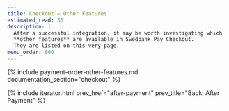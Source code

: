 ```yaml
---
title: Checkout – Other Features
estimated_read: 30
description: |
  After a successful integration, it may be worth investigating which
  **other features** are available in Swedbank Pay Checkout.
  They are listed on this very page.
menu_order: 600
---
```


{% include payment-order-other-features.md documentation_section="checkout" %}

{% include iterator.html prev_href="after-payment" prev_title="Back: After Payment" %}
